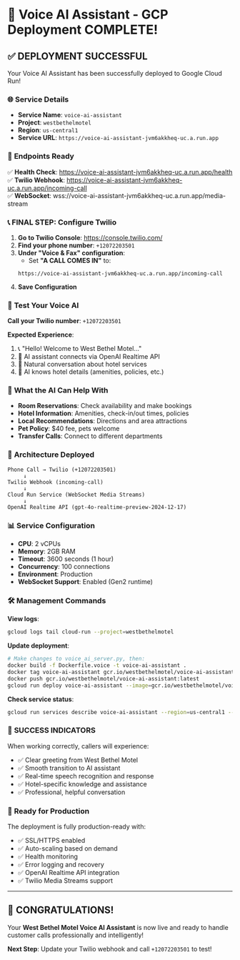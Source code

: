 # 🎉 Voice AI Assistant - GCP Deployment COMPLETE!

## ✅ **DEPLOYMENT SUCCESSFUL**

Your Voice AI Assistant has been successfully deployed to Google Cloud Run!

### 🌐 **Service Details**

- **Service Name**: `voice-ai-assistant`
- **Project**: `westbethelmotel`  
- **Region**: `us-central1`
- **Service URL**: `https://voice-ai-assistant-jvm6akkheq-uc.a.run.app`

### 🔗 **Endpoints Ready**

✅ **Health Check**: https://voice-ai-assistant-jvm6akkheq-uc.a.run.app/health
✅ **Twilio Webhook**: https://voice-ai-assistant-jvm6akkheq-uc.a.run.app/incoming-call  
✅ **WebSocket**: wss://voice-ai-assistant-jvm6akkheq-uc.a.run.app/media-stream

### 📞 **FINAL STEP: Configure Twilio**

1. **Go to Twilio Console**: https://console.twilio.com/
2. **Find your phone number**: `+12072203501`
3. **Under "Voice & Fax" configuration**:
   - Set **"A CALL COMES IN"** to: 
   ```
   https://voice-ai-assistant-jvm6akkheq-uc.a.run.app/incoming-call
   ```
4. **Save Configuration**

### 🧪 **Test Your Voice AI**

**Call your Twilio number**: `+12072203501`

**Expected Experience**:
1. 📞 "Hello! Welcome to West Bethel Motel..."
2. 🤖 AI assistant connects via OpenAI Realtime API
3. 💬 Natural conversation about hotel services
4. 🏨 AI knows hotel details (amenities, policies, etc.)

### 🎯 **What the AI Can Help With**

- **Room Reservations**: Check availability and make bookings
- **Hotel Information**: Amenities, check-in/out times, policies
- **Local Recommendations**: Directions and area attractions
- **Pet Policy**: $40 fee, pets welcome
- **Transfer Calls**: Connect to different departments

### 🔧 **Architecture Deployed**

```
Phone Call → Twilio (+12072203501)
     ↓
Twilio Webhook (incoming-call)
     ↓  
Cloud Run Service (WebSocket Media Streams)
     ↓
OpenAI Realtime API (gpt-4o-realtime-preview-2024-12-17)
```

### 📊 **Service Configuration**

- **CPU**: 2 vCPUs
- **Memory**: 2GB RAM
- **Timeout**: 3600 seconds (1 hour)
- **Concurrency**: 100 connections
- **Environment**: Production
- **WebSocket Support**: Enabled (Gen2 runtime)

### 🛠️ **Management Commands**

**View logs**:
```bash
gcloud logs tail cloud-run --project=westbethelmotel
```

**Update deployment**:
```bash
# Make changes to voice_ai_server.py, then:
docker build -f Dockerfile.voice -t voice-ai-assistant .
docker tag voice-ai-assistant gcr.io/westbethelmotel/voice-ai-assistant:latest
docker push gcr.io/westbethelmotel/voice-ai-assistant:latest
gcloud run deploy voice-ai-assistant --image=gcr.io/westbethelmotel/voice-ai-assistant:latest --region=us-central1 --project=westbethelmotel
```

**Check service status**:
```bash
gcloud run services describe voice-ai-assistant --region=us-central1 --project=westbethelmotel
```

### 🏁 **SUCCESS INDICATORS**

When working correctly, callers will experience:
- ✅ Clear greeting from West Bethel Motel
- ✅ Smooth transition to AI assistant  
- ✅ Real-time speech recognition and response
- ✅ Hotel-specific knowledge and assistance
- ✅ Professional, helpful conversation

### 🚀 **Ready for Production**

The deployment is fully production-ready with:
- ✅ SSL/HTTPS enabled
- ✅ Auto-scaling based on demand
- ✅ Health monitoring
- ✅ Error logging and recovery
- ✅ OpenAI Realtime API integration
- ✅ Twilio Media Streams support

---

## 🎊 **CONGRATULATIONS!** 

Your **West Bethel Motel Voice AI Assistant** is now live and ready to handle customer calls professionally and intelligently!

**Next Step**: Update your Twilio webhook and call `+12072203501` to test!